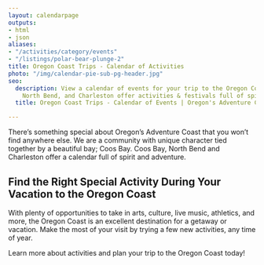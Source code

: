 ```yaml
---
layout: calendarpage
outputs:
- html
- json
aliases:
- "/activities/category/events"
- "/listings/polar-bear-plunge-2"
title: Oregon Coast Trips - Calendar of Activities
photo: "/img/calendar-pie-sub-pg-header.jpg"
seo:
  description: View a calendar of events for your trip to the Oregon Coast! Coos Bay,
    North Bend, and Charleston offer activities & festivals full of spirit and adventure.
  title: Oregon Coast Trips - Calendar of Events | Oregon's Adventure Coast

---
```

There’s something special about Oregon’s Adventure Coast that you won’t find anywhere else. We are a community with unique character tied together by a beautiful bay; Coos Bay. Coos Bay, North Bend and Charleston offer a calendar full of spirit and adventure.

## Find the Right Special Activity During Your Vacation to the Oregon Coast

With plenty of opportunities to take in arts, culture, live music, athletics, and more, the Oregon Coast is an excellent destination for a getaway or vacation. Make the most of your visit by trying a few new activities, any time of year.

Learn more about activities and plan your trip to the Oregon Coast today!